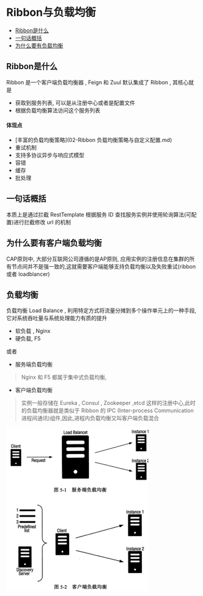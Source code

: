 #  Ribbon与负载均衡

- [Ribbon是什么](#Ribbon是什么)
- [一句话概括](#一句话概括)
- [为什么要有负载均衡](#为什么要有负载均衡)

## Ribbon是什么

Ribbon 是一个客户端负载均衡器 , Feign 和 Zuul 默认集成了 Ribbon , 其核心就是

- 获取到服务列表, 可以是从注册中心或者是配置文件
- 根据负载均衡算法访问这个服务列表

#### 体现点

-  [丰富的负载均衡策略](02-Ribbon 负载均衡策略与自定义配置.md)
- 重试机制
- 支持多协议异步与响应式模型
- 容错
- 缓存
- 批处理

## 一句话概括

本质上是通过拦截 RestTemplate 根据服务 ID 查找服务实例并使用轮询算法(可配置)进行拦截修改 url 的机制

## 为什么要有客户端负载均衡

CAP原则中, 大部分互联网公司遵循的是AP原则, 应用实例的注册信息在集群的所有节点间并不是强一致的,这就需要客户端能够支持负载均衡以及失败重试(ribbon 或者 loadblancer)

## 负载均衡

负载均衡 Load Balance , 利用特定方式将流量分摊到多个操作单元上的一种手段,它对系统吞吐量与系统处理能力有质的提升

- 软负载 , Nginx 
- 硬负载, F5

或者

- 服务端负载均衡

> Nginx 和 F5 都属于集中式负载均衡,

- 客户端负载均衡

> 实例一般存储在 Eureka , Consul , Zookeeper ,etcd 这样的注册中心,此时的负载均衡器就是类似于 Ribbon 的 IPC (Inter-process Communication 进程间通讯)组件,因此,进程内负载均衡又叫客户端负载混合

<img src="assets/image-20200528123430064.png" alt="image-20200528123430064" style="zoom:50%;" />

